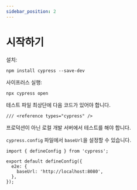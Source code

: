 ```yaml
---
sidebar_position: 2
---
```


# 시작하기

설치:

```shell
npm install cypress --save-dev
```

사이프러스 실행:

```shell
npx cypress open
```

테스트 파일 최상단에 다음 코드가 있어야 합니다.

```tsx
/// <reference types="cypress" />
```

프로덕션이 아닌 로컬 개발 서버에서 테스트를 해야 합니다.

`cypress.config` 파일에서 `baseUrl`을 설정할 수 있습니다.

```tsx
import { defineConfig } from 'cypress';

export default defineConfig({
  e2e: {
    baseUrl: 'http://localhost:8080',
  },
});
```
